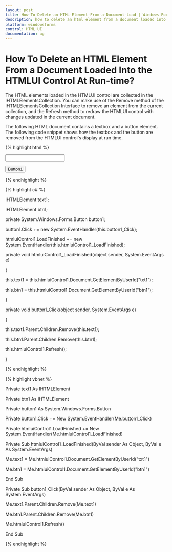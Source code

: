 ```yaml
---
layout: post
title: How-To-Delete-an-HTML-Element-From-a-Document-Load | Windows Forms | Syncfusion
description: how to delete an html element from a document loaded into the htmlui control at run-time?
platform: windowsforms
control: HTML UI
documentation: ug
---
```


# How To Delete an HTML Element From a Document Loaded Into the HTMLUI Control At Run-time?

The HTML elements loaded in the HTMLUI control are collected in the IHTMLElementsCollection. You can make use of the Remove method of the IHTMLElementsCollection Interface to remove an element from the current collection, and the Refresh method to redraw the HTMLUI control with changes updated in the current document.

The following HTML document contains a textbox and a button element. The following code snippet shows how the textbox and the button are removed from the HTMLUI control's display at run time.



{% highlight html %}

<!-- HTML document -->

<html>

<body>

<p>

<input type="text" id="txt1"></input>

</p>

<p>

<input type="button" id="btn1" value="Button1"></input>

</p>

</body>

</html>

{% endhighlight %}

{% highlight c# %}



IHTMLElement text1;

IHTMLElement btn1;



private System.Windows.Forms.Button button1;

button1.Click += new System.EventHandler(this.button1_Click);

htmluiControl1.LoadFinished += new System.EventHandler(this.htmluiControl1_LoadFinished);



private void htmluiControl1_LoadFinished(object sender, System.EventArgs e)

{

this.text1 = this.htmluiControl1.Document.GetElementByUserId("txt1");

this.btn1 = this.htmluiControl1.Document.GetElementByUserId("btn1");

}



private void button1_Click(object sender, System.EventArgs e)

{

this.text1.Parent.Children.Remove(this.text1); 

this.btn1.Parent.Children.Remove(this.btn1);

this.htmluiControl1.Refresh();

}

{% endhighlight %}

{% highlight vbnet %}



Private text1 As IHTMLElement

Private btn1 As IHTMLElement



Private button1 As System.Windows.Forms.Button

Private button1.Click += New System.EventHandler(Me.button1_Click)

Private htmluiControl1.LoadFinished += New System.EventHandler(Me.htmluiControl1_LoadFinished)



Private Sub htmluiControl1_LoadFinished(ByVal sender As Object, ByVal e As System.EventArgs)

Me.text1 = Me.htmluiControl1.Document.GetElementByUserId("txt1")

Me.btn1 = Me.htmluiControl1.Document.GetElementByUserId("btn1")

End Sub



Private Sub button1_Click(ByVal sender As Object, ByVal e As System.EventArgs)

Me.text1.Parent.Children.Remove(Me.text1)

Me.btn1.Parent.Children.Remove(Me.btn1)

Me.htmluiControl1.Refresh()

End Sub

{% endhighlight %}



